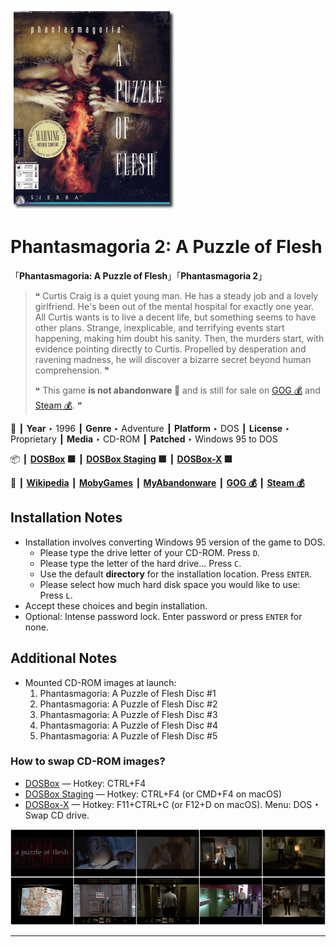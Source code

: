 ![](Thumbnail.png "application-thumbnail")

# Phantasmagoria 2: A Puzzle of Flesh

「**Phantasmagoria: A Puzzle of Flesh**」「**Phantasmagoria 2**」

> ❝ Curtis Craig is a quiet young man. He has a steady job and a lovely girlfriend. He's been out of the mental hospital for exactly one year. All Curtis wants is to live a decent life, but something seems to have other plans. Strange, inexplicable, and terrifying events start happening, making him doubt his sanity. Then, the murders start, with evidence pointing directly to Curtis. Propelled by desperation and ravening madness, he will discover a bizarre secret beyond human comprehension. ❞
>
> ❝ This game **is not abandonware 🚫** and is still for sale on [GOG 💰](https://www.gog.com/en/game/phantasmagoria_2) and [Steam 💰](https://store.steampowered.com/app/501970/Phantasmagoria_2_A_Puzzle_of_Flesh/). ❞
>

📌 ┃ **Year** ‣ 1996 ┃ **Genre** ‣ Adventure ┃ **Platform** ‣ DOS ┃ **License** ‣ Proprietary ┃ **Media** ‣ CD-ROM ┃ **Patched** ‣ Windows 95 to DOS 

📦 ┃ **[DOSBox](https://www.dosbox.com/) 🟩** ┃ **[DOSBox Staging](https://dosbox-staging.github.io/) 🟩** ┃ **[DOSBox-X](https://dosbox-x.com/) 🟩** 

📎 ┃ **[Wikipedia](https://en.wikipedia.org/wiki/Phantasmagoria:_A_Puzzle_of_Flesh)** ┃ **[MobyGames](https://www.mobygames.com/game/1216/phantasmagoria-a-puzzle-of-flesh/)** ┃ **[MyAbandonware](https://www.myabandonware.com/game/phantasmagoria-a-puzzle-of-flesh-csm)** ┃ **[GOG 💰](https://www.gog.com/en/game/phantasmagoria_2)** ┃ **[Steam 💰](https://store.steampowered.com/app/501970/Phantasmagoria_2_A_Puzzle_of_Flesh/)** 

## Installation Notes
- Installation involves converting Windows 95 version of the game to DOS.
  - Please type the drive letter of your CD-ROM. Press `D`.
  - Please type the letter of the hard drive... Press `C`.
  - Use the default **directory** for the installation location. Press `ENTER`.
  - Please select how much hard disk space you would like to use: Press `L`.
- Accept these choices and begin installation.
- Optional: Intense password lock. Enter password or press `ENTER` for none.

## Additional Notes
- Mounted CD-ROM images at launch:
  1. Phantasmagoria: A Puzzle of Flesh Disc #1
  2. Phantasmagoria: A Puzzle of Flesh Disc #2
  3. Phantasmagoria: A Puzzle of Flesh Disc #3
  4. Phantasmagoria: A Puzzle of Flesh Disc #4
  5. Phantasmagoria: A Puzzle of Flesh Disc #5

### How to swap CD-ROM images?
- [DOSBox](https://www.dosbox.com/wiki/DOSBox_FAQ#Swapping_CD_images) — Hotkey: CTRL+F4
- [DOSBox Staging](https://github.com/dosbox-staging/dosbox-staging/blob/main/README) — Hotkey: CTRL+F4 (or CMD+F4 on macOS)
- [DOSBox-X](https://dosbox-x.com/wiki/Guide%3AManaging-image-files-in-DOSBox%E2%80%90X#_mounting_multiple_cd_or_dvd_images) — Hotkey: F11+CTRL+C (or F12+D on macOS). Menu: DOS ‣ Swap CD drive.

![](Montage.png "Phantasmagoria 2: A Puzzle of Flesh")

---

